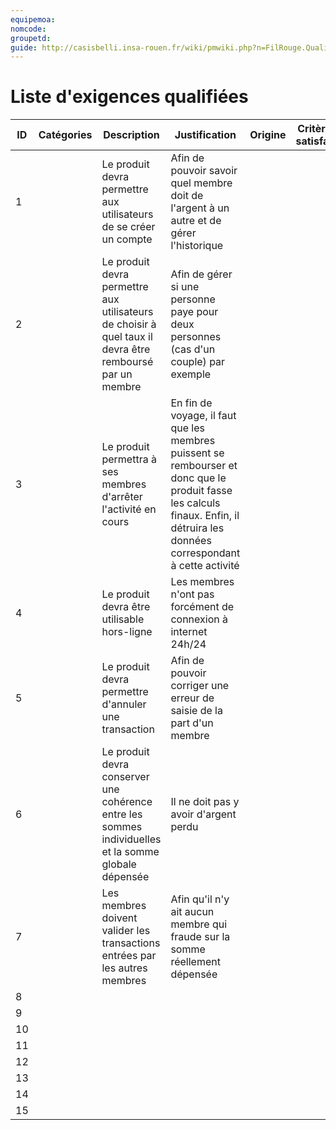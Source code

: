 ```yaml
---
equipemoa: 
nomcode: 
groupetd: 
guide: http://casisbelli.insa-rouen.fr/wiki/pmwiki.php?n=FilRouge.QualifierExigence
---
```

# Liste d'exigences qualifiées

| ID 	| Catégories 	| Description 	| Justification 	| Origine 	| Critères de satisfaction 	| Contentement MOA 	| Mécontentement MOA 	| Exigences Dépendantes 	| Exigences conflictuelles 	|
|----	|------------	|-------------	|---------------	|---------	|--------------------------	|------------------	|--------------------	|-----------------------	|--------------------------	|
|  1  	|            	|  Le produit devra permettre aux utilisateurs de se créer un compte       	|    Afin de pouvoir savoir quel membre doit de l'argent à un autre et de gérer l'historique          	|         	|                          	|        2          	|     2               	|                       	|                          	|
|  2  	|            	| Le produit devra permettre aux utilisateurs de choisir à quel taux il devra être remboursé par un membre            	|  Afin de gérer si une personne paye pour deux personnes (cas d'un couple) par exemple             	|         	|                          	|    3             	|       4             	|                       	|                          	|
|  3  	|            	|    Le produit permettra à ses membres d'arrêter l'activité en cours         	|  En fin de voyage, il faut que les membres puissent se rembourser et donc que le produit fasse les calculs finaux. Enfin, il détruira les données correspondant à cette activité            	|         	|                          	|      5            	|         1           	|                       	|                          	|
|  4  	|            	|       Le produit devra être utilisable hors-ligne      	|   Les membres n'ont pas forcément de connexion à internet 24h/24 |         	|                          	|       4           	|        4            	|                       	|                          	|
|  5  	|            	|     Le produit devra permettre d'annuler une transaction        	|       Afin de pouvoir corriger une erreur de saisie de la part d'un membre        	|         	|                          	|        3          	|       5             	|                       	|                          	|
|  6  	|            	|          Le produit devra conserver une cohérence entre les sommes individuelles et la somme globale dépensée   	|    Il ne doit pas y avoir d'argent perdu        	|         	|                          	|        5           	|         5           	|                       	|                          	|
|  7  	|            	|    Les membres doivent valider les transactions entrées par les autres membres         	|     Afin qu'il n'y ait aucun membre qui fraude sur la somme réellement dépensée          	|         	|                          	|        3          	|    3                	|                       	|                          	|
|  8    |             |               |                 |           |                           |                   |                     |                         |                           |
|  9    |             |               |                 |           |                           |                   |                     |                         |                           |
|  10    |             |               |                 |           |                           |                   |                     |                         |                           |
|  11    |             |               |                 |           |                           |                   |                     |                         |                           |
|  12    |             |               |                 |           |                           |                   |                     |                         |                           |
|  13    |             |               |                 |           |                           |                   |                     |                         |                           |
|  14    |             |               |                 |           |                           |                   |                     |                         |                           |
|  15    |             |               |                 |           |                           |                   |                     |                         |                           |
